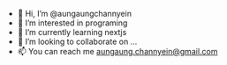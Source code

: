 - 👋 Hi, I’m @aungaungchannyein
- 👀 I’m interested in programing
- 🌱 I’m currently learning nextjs
- 💞️ I’m looking to collaborate on ...
- 📫 You can reach me aungaung.channyein@gmail.com



<!---
aungaungchannyein/aungaungchannyein is a ✨ special ✨ repository because its `README.md` (this file) appears on your GitHub profile.
You can click the Preview link to take a look at your changes.
--->
